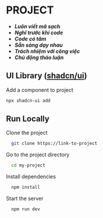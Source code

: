 # PROJECT

- **_Luôn viết mã sạch_**
- **_Nghĩ trước khi code_**
- **_Code có tâm_**
- **_Sẵn sàng dạy nhau_**
- **_Trách nhiệm với công việc_**
- **_Chủ động thảo luận_**

## UI Library ([shadcn/ui](https://ui.shadcn.com/))

Add a component to project

```bash
npx shadcn-ui add
```

## Run Locally

Clone the project

```bash
  git clone https://link-to-project
```

Go to the project directory

```bash
  cd my-project
```

Install dependencies

```bash
  npm install
```

Start the server

```bash
  npm run dev
```

